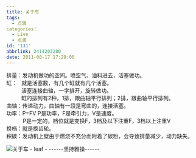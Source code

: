 ```yaml
---
title: 关于车
tags:
  - 点滴
categories：
  - Live
  - 点滴
id: '131'
abbrlink: 2414203280
date: 2011-08-17 17:29:00
---
```


排量：发动机做功的空间。喷空气、油料进去，活塞做功。  
缸：   就是活塞数，有几个缸就有几个活塞。  
          活塞连接曲轴，一字排开，旋转做功。  
          缸的排列有2种，1排，跟曲轴平行排列；2排，跟曲轴平行排列。  
曲轴：传递动力，曲轴有一段是弯曲的，连接活塞。  
功率：P=FV P是功率，F是牵引力，V是速度。  
           P是一定的，档位就是变换F，3档及以下注重F，3档以上注重V  
换档：就是换齿轮。  
积碳：发动机上壁由于燃烧不充分而附着了碳粉，会导致排量减少，动力缺失。  

![关于车 - leaf - ------坚持雅操------](http://img.ph.126.net/sy1swWlpEalVgk4nN7K3Cw==/32088147361895534.png "关于车 - leaf - ------坚持雅操------")